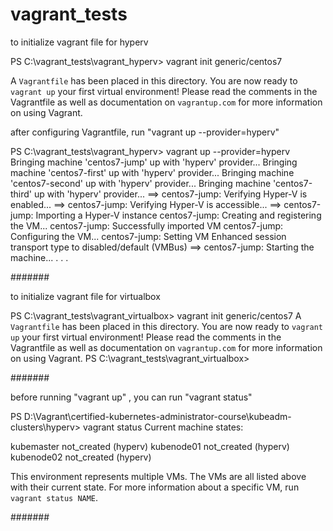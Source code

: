 # vagrant_tests


to initialize vagrant file for hyperv

PS C:\vagrant_tests\vagrant_hyperv> vagrant init generic/centos7

A `Vagrantfile` has been placed in this directory. You are now
ready to `vagrant up` your first virtual environment! Please read
the comments in the Vagrantfile as well as documentation on
`vagrantup.com` for more information on using Vagrant.


after configuring Vagrantfile, run "vagrant up --provider=hyperv"

PS C:\vagrant_tests\vagrant_hyperv> vagrant up --provider=hyperv
Bringing machine 'centos7-jump' up with 'hyperv' provider...
Bringing machine 'centos7-first' up with 'hyperv' provider...
Bringing machine 'centos7-second' up with 'hyperv' provider...
Bringing machine 'centos7-third' up with 'hyperv' provider...
==> centos7-jump: Verifying Hyper-V is enabled...
==> centos7-jump: Verifying Hyper-V is accessible...
==> centos7-jump: Importing a Hyper-V instance
    centos7-jump: Creating and registering the VM...
    centos7-jump: Successfully imported VM
    centos7-jump: Configuring the VM...
    centos7-jump: Setting VM Enhanced session transport type to disabled/default (VMBus)
==> centos7-jump: Starting the machine...
.
.
.

#######

to initialize vagrant file for  virtualbox

PS C:\vagrant_tests\vagrant_virtualbox> vagrant init generic/centos7
A `Vagrantfile` has been placed in this directory. You are now
ready to `vagrant up` your first virtual environment! Please read
the comments in the Vagrantfile as well as documentation on
`vagrantup.com` for more information on using Vagrant.
PS C:\vagrant_tests\vagrant_virtualbox>

#######

before running "vagrant up" , you can run "vagrant status"

PS D:\Vagrant\certified-kubernetes-administrator-course\kubeadm-clusters\hyperv> vagrant status
Current machine states:

kubemaster                not_created (hyperv)
kubenode01                not_created (hyperv)
kubenode02                not_created (hyperv)

This environment represents multiple VMs. The VMs are all listed
above with their current state. For more information about a specific
VM, run `vagrant status NAME`.

#######
